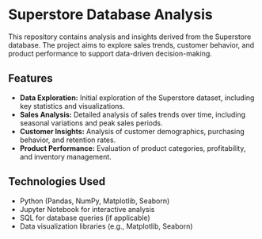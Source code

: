 # Superstore Database Analysis

This repository contains analysis and insights derived from the Superstore database. The project aims to explore sales trends, customer behavior, and product performance to support data-driven decision-making.

## Features

- **Data Exploration:** Initial exploration of the Superstore dataset, including key statistics and visualizations.
- **Sales Analysis:** Detailed analysis of sales trends over time, including seasonal variations and peak sales periods.
- **Customer Insights:** Analysis of customer demographics, purchasing behavior, and retention rates.
- **Product Performance:** Evaluation of product categories, profitability, and inventory management.

## Technologies Used

- Python (Pandas, NumPy, Matplotlib, Seaborn)
- Jupyter Notebook for interactive analysis
- SQL for database queries (if applicable)
- Data visualization libraries (e.g., Matplotlib, Seaborn)


